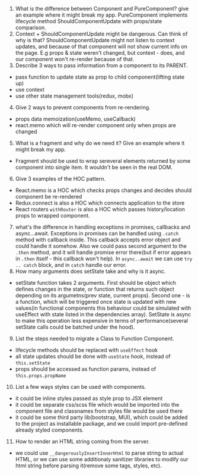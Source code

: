 1. What is the difference between Component and PureComponent? give an example where it might break my app.
  PureComponent implements lifecycle method ShouldComponentUpdate with props/state comparison.
2. Context + ShouldComponentUpdate might be dangerous. Can think of why is that?
  ShouldComponentUpdate might not listen to context updates, and because of that component will not show current info on the page. E.g props & state weren't changed, but context - does, and our component won't re-render because of that.
3. Describe 3 ways to pass information from a component to its PARENT.
  - pass function to update state as prop to child component(lifting state up)
  - use context
  - use other state management tools(redux, mobx)
4. Give 2 ways to prevent components from re-rendering.
  - props data memoization(useMemo, useCallback)
  - react.memo which will re-render component only when props are changed
5. What is a fragment and why do we need it? Give an example where it might break my app.
  - Fragment should be used to wrap sereveral elements returned by some component into single item. It wouldn't be seen in the real DOM.
6. Give 3 examples of the HOC pattern.
  - React.memo is a HOC which checks props changes and decides should component be re-rendered
  - Redux.connect is also a HOC which connects application to the store
  - React routers `withRouter` is also a HOC which passes history/location props to wrapped component.
7. what's the difference in handling exceptions in promises, callbacks and async...await.
  Exceptions in promises can be handled using `.catch` method with callback inside. This callback accepts error object and could handle it somehow. Also we could pass second argument to the `.then` method, and it will handle promise error there(but if error appears in `.then` itself - this callback won't help). In `async..await` we can use `try .. catch` block, and in `catch` handle our error.
8. How many arguments does setState take and why is it async.
  - setState function takes 2 arguments. First should be object which defines changes in the state, or function that returns such object depending on its argumetns(prev state, current props). Second one - is a function, which will be triggered once state is updated with new values(in functional components this behaviour could be simulated with useEffect with state listed in the dependencies array). SetState is async to make this operation less expensive in terms of performance(several setState calls could be batched under the hood).
9. List the steps needed to migrate a Class to Function Component.
  - lifecycle methods should be replaced with `useEffect` hook
  - all state updates should be done with `useState` hook, instead of `this.setState`
  - props should be accessed as function params, instead of `this.props.propName`
10. List a few ways styles can be used with components.
  - it could be inline styles passed as style prop to JSX element
  - it could be separate css/scss file which would be imported into the component file and classnames from styles file would be used there
  - it could be some third party lib(bootstrap, MUI), which could be added to the project as installable package, and we could import pre-defined already styled components.
11. How to render an HTML string coming from the server.
  - we could use `__dangerouslyInsertInnerHtml` to parse string to actual HTML, or we can use some additionaly sanitizer libraries to modify our html string before parsing it(remove some tags, styles, etc).
